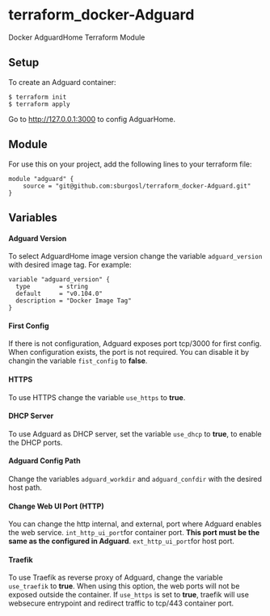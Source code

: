 # terraform_docker-Adguard
Docker AdguardHome Terraform Module

## Setup
To create an Adguard container:

```
$ terraform init
$ terraform apply
```
Go to http://127.0.0.1:3000 to config AdguarHome.

## Module
For use this on your project, add the following lines to your terraform file:

```
module "adguard" {
    source = "git@github.com:sburgosl/terraform_docker-Adguard.git"
}
```

## Variables
#### Adguard Version
To select AdguardHome image version change the variable `adguard_version` with desired image tag.
For example:
```
variable "adguard_version" {
  type        = string
  default     = "v0.104.0"
  description = "Docker Image Tag"
}
```

#### First Config
If there is not configuration, Adguard exposes port tcp/3000 for first config.
When configuration exists, the port is not required. You can disable it by changin the variable `fist_config` to **false**. 


#### HTTPS
To use HTTPS change the variable `use_https` to **true**.


#### DHCP Server
To use Adguard as DHCP server, set the variable `use_dhcp` to **true**, to enable the DHCP ports.


#### Adguard Config Path
Change the variables `adguard_workdir` and `adguard_confdir` with the desired host path.


#### Change Web UI Port (HTTP)
You can change the http internal, and external, port where Adguard enables the web service.
`int_http_ui_port`for container port. **This port must be the same as the configured in Adguard**.
`ext_http_ui_port`for host port.


#### Traefik
To use Traefik as reverse proxy of Adguard, change the variable `use_traefik` to **true**.
When using this option, the web ports will not be exposed outside the container.
If `use_https` is set to **true**, traefik will use websecure entrypoint and redirect traffic to tcp/443 container port.


